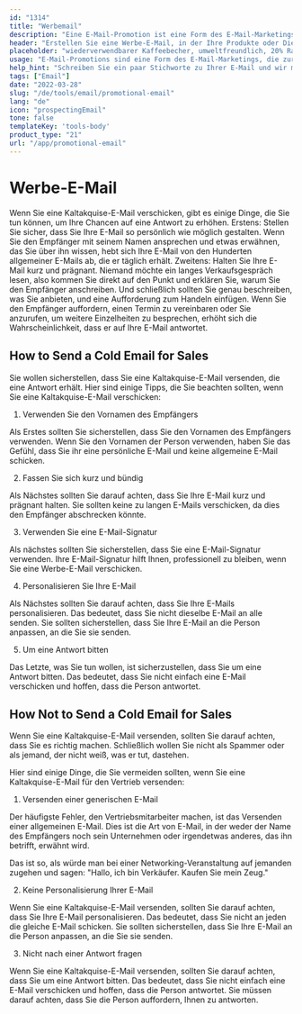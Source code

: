 ```yaml
---
id: "1314"
title: "Werbemail"
description: "Eine E-Mail-Promotion ist eine Form des E-Mail-Marketings, mit der für Produkte oder Dienstleistungen geworben wird. E-Mail-Promotions werden häufig an eine Liste von Abonnenten gesendet und können dazu dienen, Verkäufe, Veranstaltungen oder neue Produkte zu bewerben. E-Mail-Promotions können auch dazu verwendet werden, Beziehungen zu Kunden aufzubauen oder Loyalität zu pflegen."
header: "Erstellen Sie eine Werbe-E-Mail, in der Ihre Produkte oder Dienstleistungen verkauft werden."
placeholder: "wiederverwendbarer Kaffeebecher, umweltfreundlich, 20% Rabatt, kostenloser Versand"
usage: "E-Mail-Promotions sind eine Form des E-Mail-Marketings, die zur Förderung von Verkäufen, Veranstaltungen oder neuen Produkten eingesetzt werden kann. Der folgende Generator hilft Ihnen bei der Gestaltung und dem Brainstrom einer Werbe-E-Mail, die eng mit Ihrer Marke abgestimmt ist."
help_hint: "Schreiben Sie ein paar Stichworte zu Ihrer E-Mail und wir machen daraus eine Kampagnenbotschaft."
tags: ["Email"]
date: "2022-03-28"
slug: "/de/tools/email/promotional-email"
lang: "de"
icon: "prospectingEmail"
tone: false
templateKey: 'tools-body'
product_type: "21"
url: "/app/promotional-email"
---
```


# Werbe-E-Mail

Wenn Sie eine Kaltakquise-E-Mail verschicken, gibt es einige Dinge, die Sie tun können, um Ihre Chancen auf eine Antwort zu erhöhen. Erstens: Stellen Sie sicher, dass Sie Ihre E-Mail so persönlich wie möglich gestalten. Wenn Sie den Empfänger mit seinem Namen ansprechen und etwas erwähnen, das Sie über ihn wissen, hebt sich Ihre E-Mail von den Hunderten allgemeiner E-Mails ab, die er täglich erhält. Zweitens: Halten Sie Ihre E-Mail kurz und prägnant. Niemand möchte ein langes Verkaufsgespräch lesen, also kommen Sie direkt auf den Punkt und erklären Sie, warum Sie den Empfänger anschreiben. Und schließlich sollten Sie genau beschreiben, was Sie anbieten, und eine Aufforderung zum Handeln einfügen. Wenn Sie den Empfänger auffordern, einen Termin zu vereinbaren oder Sie anzurufen, um weitere Einzelheiten zu besprechen, erhöht sich die Wahrscheinlichkeit, dass er auf Ihre E-Mail antwortet.

## How to Send a Cold Email for Sales

Sie wollen sicherstellen, dass Sie eine Kaltakquise-E-Mail versenden, die eine Antwort erhält. Hier sind einige Tipps, die Sie beachten sollten, wenn Sie eine Kaltakquise-E-Mail verschicken:

1. Verwenden Sie den Vornamen des Empfängers

Als Erstes sollten Sie sicherstellen, dass Sie den Vornamen des Empfängers verwenden. Wenn Sie den Vornamen der Person verwenden, haben Sie das Gefühl, dass Sie ihr eine persönliche E-Mail und keine allgemeine E-Mail schicken.

2. Fassen Sie sich kurz und bündig

Als Nächstes sollten Sie darauf achten, dass Sie Ihre E-Mail kurz und prägnant halten. Sie sollten keine zu langen E-Mails verschicken, da dies den Empfänger abschrecken könnte.

3. Verwenden Sie eine E-Mail-Signatur

Als nächstes sollten Sie sicherstellen, dass Sie eine E-Mail-Signatur verwenden. Ihre E-Mail-Signatur hilft Ihnen, professionell zu bleiben, wenn Sie eine Werbe-E-Mail verschicken.

4. Personalisieren Sie Ihre E-Mail

Als Nächstes sollten Sie darauf achten, dass Sie Ihre E-Mails personalisieren. Das bedeutet, dass Sie nicht dieselbe E-Mail an alle senden. Sie sollten sicherstellen, dass Sie Ihre E-Mail an die Person anpassen, an die Sie sie senden.

5. Um eine Antwort bitten

Das Letzte, was Sie tun wollen, ist sicherzustellen, dass Sie um eine Antwort bitten. Das bedeutet, dass Sie nicht einfach eine E-Mail verschicken und hoffen, dass die Person antwortet.

## How Not to Send a Cold Email for Sales

Wenn Sie eine Kaltakquise-E-Mail versenden, sollten Sie darauf achten, dass Sie es richtig machen. Schließlich wollen Sie nicht als Spammer oder als jemand, der nicht weiß, was er tut, dastehen.

Hier sind einige Dinge, die Sie vermeiden sollten, wenn Sie eine Kaltakquise-E-Mail für den Vertrieb versenden:

1. Versenden einer generischen E-Mail

Der häufigste Fehler, den Vertriebsmitarbeiter machen, ist das Versenden einer allgemeinen E-Mail. Dies ist die Art von E-Mail, in der weder der Name des Empfängers noch sein Unternehmen oder irgendetwas anderes, das ihn betrifft, erwähnt wird.

Das ist so, als würde man bei einer Networking-Veranstaltung auf jemanden zugehen und sagen: "Hallo, ich bin Verkäufer. Kaufen Sie mein Zeug."

2. Keine Personalisierung Ihrer E-Mail

Wenn Sie eine Kaltakquise-E-Mail versenden, sollten Sie darauf achten, dass Sie Ihre E-Mail personalisieren. Das bedeutet, dass Sie nicht an jeden die gleiche E-Mail schicken. Sie sollten sicherstellen, dass Sie Ihre E-Mail an die Person anpassen, an die Sie sie senden.

3. Nicht nach einer Antwort fragen

Wenn Sie eine Kaltakquise-E-Mail versenden, sollten Sie darauf achten, dass Sie um eine Antwort bitten. Das bedeutet, dass Sie nicht einfach eine E-Mail verschicken und hoffen, dass die Person antwortet. Sie müssen darauf achten, dass Sie die Person auffordern, Ihnen zu antworten.
